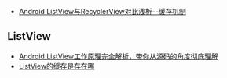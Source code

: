 * [Android ListView与RecyclerView对比浅析--缓存机制](http://dev.qq.com/topic/5811d3e3ab10c62013697408)


## ListView
* [Android ListView工作原理完全解析，带你从源码的角度彻底理解](http://blog.csdn.net/guolin_blog/article/details/44996879)
* [ListView的缓存是存在哪](http://www.jianshu.com/p/b0726a9a1ba2#)
